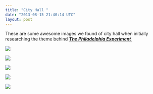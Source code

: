 ```yaml
---
title: "City Hall "
date: "2013-08-15 21:40:14 UTC"
layout: post
---
```


<p>These are some awesome images we found of city hall when initially researching the theme behind <strong><em><a href="http://www.castequality.com/#/project?media">The Philadelphia Experiment </a></em></strong></p>
<p><strong><em><img src="http://media.tumblr.com/bc900817bd5205b4398b989a0fc8f121/tumblr_inline_mrldftaRNE1qz4rgp.jpg"/></em></strong></p>
<p><img src="http://media.tumblr.com/be72ef3f28ae99bf95f04bf1bd8e9494/tumblr_inline_mrldfz65aM1qz4rgp.jpg"/></p>
<p><img src="http://media.tumblr.com/fdf70a716bd694c5e127e6fe7a0f2100/tumblr_inline_mrldg7NJG31qz4rgp.jpg"/></p>
<p><img src="http://media.tumblr.com/9bfd752087e11bd9b0506dbec38fdc38/tumblr_inline_mrldglYBGw1qz4rgp.jpg"/></p>
<p><img src="http://media.tumblr.com/b48e180f88ecd7f1ede8752aaea1fc2e/tumblr_inline_mrldhb2OPM1qz4rgp.jpg"/></p>

<p></p>

<p></p>
